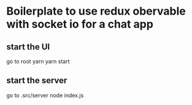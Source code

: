 # Boilerplate to use redux obervable with socket io for a chat app

## start the UI
go to root
yarn
yarn start

## start the server
go to .src/server
node index.js
